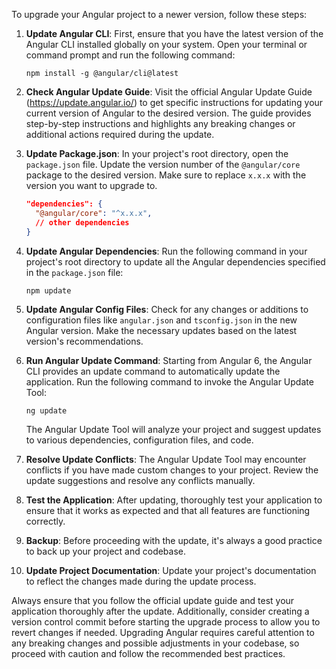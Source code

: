 To upgrade your Angular project to a newer version, follow these steps:

1. **Update Angular CLI**: First, ensure that you have the latest version of the Angular CLI installed globally on your system. Open your terminal or command prompt and run the following command:

   ```
   npm install -g @angular/cli@latest
   ```

2. **Check Angular Update Guide**: Visit the official Angular Update Guide (https://update.angular.io/) to get specific instructions for updating your current version of Angular to the desired version. The guide provides step-by-step instructions and highlights any breaking changes or additional actions required during the update.

3. **Update Package.json**: In your project's root directory, open the `package.json` file. Update the version number of the `@angular/core` package to the desired version. Make sure to replace `x.x.x` with the version you want to upgrade to.

   ```json
   "dependencies": {
     "@angular/core": "^x.x.x",
     // other dependencies
   }
   ```

4. **Update Angular Dependencies**: Run the following command in your project's root directory to update all the Angular dependencies specified in the `package.json` file:

   ```
   npm update
   ```

5. **Update Angular Config Files**: Check for any changes or additions to configuration files like `angular.json` and `tsconfig.json` in the new Angular version. Make the necessary updates based on the latest version's recommendations.

6. **Run Angular Update Command**: Starting from Angular 6, the Angular CLI provides an update command to automatically update the application. Run the following command to invoke the Angular Update Tool:

   ```
   ng update
   ```

   The Angular Update Tool will analyze your project and suggest updates to various dependencies, configuration files, and code.

7. **Resolve Update Conflicts**: The Angular Update Tool may encounter conflicts if you have made custom changes to your project. Review the update suggestions and resolve any conflicts manually.

8. **Test the Application**: After updating, thoroughly test your application to ensure that it works as expected and that all features are functioning correctly.

9. **Backup**: Before proceeding with the update, it's always a good practice to back up your project and codebase.

10. **Update Project Documentation**: Update your project's documentation to reflect the changes made during the update process.

Always ensure that you follow the official update guide and test your application thoroughly after the update. Additionally, consider creating a version control commit before starting the upgrade process to allow you to revert changes if needed. Upgrading Angular requires careful attention to any breaking changes and possible adjustments in your codebase, so proceed with caution and follow the recommended best practices.
